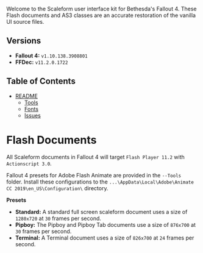 Welcome to the Scaleform user interface kit for Bethesda's Fallout 4.
These Flash documents and AS3 classes are an accurate restoration of the vanilla UI source files.

Versions
---
- **Fallout 4:** `v1.10.138.3908801`<BR>
- **FFDec:** `v11.2.0.1722`<BR>

Table of Contents
---
- [README](.\README.md)
  - [Tools](.\README.Tools.md)
  - [Fonts](.\README.Fonts.md)
  - [Issues](.\README.Issues.md)


# Flash Documents
All Scaleform documents in Fallout 4 will target `Flash Player 11.2` with `Actionscript 3.0`.

Fallout 4 presets for Adobe Flash Animate are provided in the `--Tools` folder.
Install these configurations to the `...\AppData\Local\Adobe\Animate CC 2019\en_US\Configuration\` directory.

**Presets** <BR>
- **Standard:** A standard full screen scaleform document uses a size of `1280x720` at `30` frames per second.
- **Pipboy:** The Pipboy and Pipboy Tab documents use a size of `876x700` at `30` frames per second.
- **Terminal:** A Terminal document uses a size of `826x700` at `24` frames per second.
